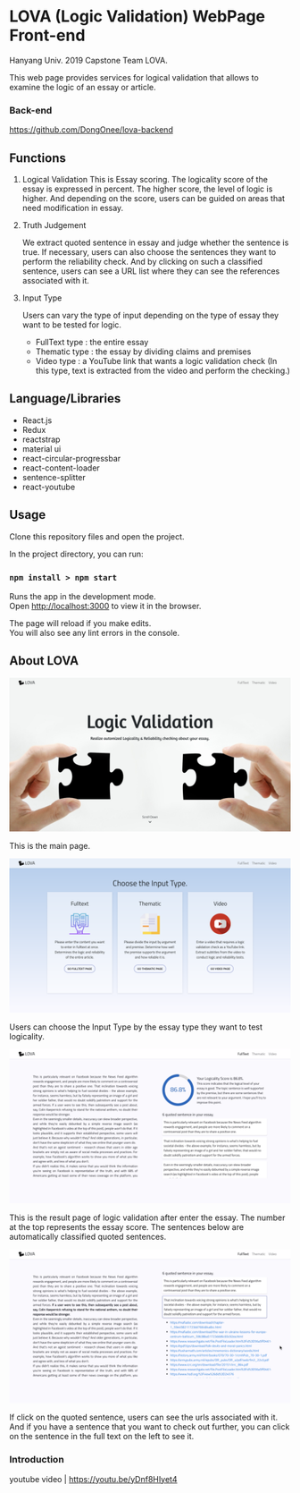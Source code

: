# LOVA (Logic Validation) WebPage Front-end

Hanyang Univ. 2019 Capstone Team LOVA.

This web page provides services for logical validation that allows to examine the logic of an essay or article.

### Back-end

https://github.com/DongOnee/lova-backend

## Functions

1. Logical Validation
   This is Essay scoring. The logicality score of the essay is expressed in percent. The higher score, the level of logic is higher. And depending on the score, users can be guided on areas that need modification in essay.

2. Truth Judgement

   We extract quoted sentence in essay and judge whether the sentence is true. If necessary, users can also choose the sentences they want to perform the reliability check. And by clicking on such a classified sentence, users can see a URL list where they can see the references associated with it.

3. Input Type

   Users can vary the type of input depending on the type of essay they want to be tested for logic.

   - FullText type : the entire essay
   - Thematic type : the essay by dividing claims and premises
   - Video type : a YouTube link that wants a logic validation check
     (In this type, text is extracted from the video and perform the checking.)

## Language/Libraries

- React.js
- Redux
- reactstrap
- material ui
- react-circular-progressbar
- react-content-loader
- sentence-splitter
- react-youtube

## Usage

Clone this repository files and open the project.

In the project directory, you can run:

### `npm install > npm start`

Runs the app in the development mode.<br>
Open [http://localhost:3000](http://localhost:3000) to view it in the browser.

The page will reload if you make edits.<br>
You will also see any lint errors in the console.

## About LOVA

![MainPage](https://github.com/Seogeurim/lova-front/blob/master/Lova_Images/MainPage.png)

This is the main page.

![InputType](https://github.com/Seogeurim/lova-front/blob/master/Lova_Images/InputType.png)

Users can choose the Input Type by the essay type they want to test logicality.

![LogicValidation](https://github.com/Seogeurim/lova-front/blob/master/Lova_Images/LogicValidation.png)

This is the result page of logic validation after enter the essay.
The number at the top represents the essay score. The sentences below are automatically classified quoted sentences.

![TruthJudgement](https://github.com/Seogeurim/lova-front/blob/master/Lova_Images/TruthJudgement.png)

If click on the quoted sentence, users can see the urls associated with it.
And if you have a sentence that you want to check out further, you can click on the sentence in the full text on the left to see it.

### Introduction

youtube video | https://youtu.be/yDnf8HIyet4